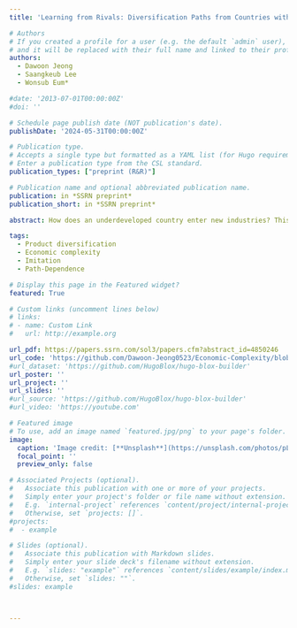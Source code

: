 ```yaml
---
title: 'Learning from Rivals: Diversification Paths from Countries with Similar Export Structures'

# Authors
# If you created a profile for a user (e.g. the default `admin` user), write the username (folder name) here
# and it will be replaced with their full name and linked to their profile.
authors:
  - Dawoon Jeong
  - Saangkeub Lee
  - Wonsub Eum*

#date: '2013-07-01T00:00:00Z'
#doi: ''

# Schedule page publish date (NOT publication's date).
publishDate: '2024-05-31T00:00:00Z'

# Publication type.
# Accepts a single type but formatted as a YAML list (for Hugo requirements).
# Enter a publication type from the CSL standard.
publication_types: ["preprint (R&R)"]

# Publication name and optional abbreviated publication name.
publication: in *SSRN preprint*
publication_short: in *SSRN preprint*

abstract: How does an underdeveloped country enter new industries? This study seeks to answer this question by arguing that the country learns the diversification paths from its rivals with similar export structures. Constructing a panel dataset of export production covering 133 countries from 1963 to 2018, this study suggests a network space of how countries are similar in export using a new metric of imitation density. Fixed effect and logistic models are used to test the causal relationship between the existence of industries in countries with similar industrial structures and diversification to these industries. Further, a case study of four Asian countries is considered. The results suggest that imitation density's influence on diversification does not vary with a country's development level. Diversified products' complexity correlates more with imitation density at lower economic complexity. This suggests that countries diversify into complex products through imitation (innovation) at lower (higher) economic complexity, providing empirical evidence of the transition from imitation to innovation.

tags:
  - Product diversification
  - Economic complexity
  - Imitation
  - Path-Dependence

# Display this page in the Featured widget?
featured: True

# Custom links (uncomment lines below)
# links:
# - name: Custom Link
#   url: http://example.org

url_pdf: https://papers.ssrn.com/sol3/papers.cfm?abstract_id=4850246
url_code: 'https://github.com/Dawoon-Jeong0523/Economic-Complexity/blob/main/Learning_from_Rivals_SITC_code.ipynb'
#url_dataset: 'https://github.com/HugoBlox/hugo-blox-builder'
url_poster: ''
url_project: ''
url_slides: ''
#url_source: 'https://github.com/HugoBlox/hugo-blox-builder'
#url_video: 'https://youtube.com'

# Featured image
# To use, add an image named `featured.jpg/png` to your page's folder.
image:
  caption: 'Image credit: [**Unsplash**](https://unsplash.com/photos/pLCdAaMFLTE)'
  focal_point: ''
  preview_only: false

# Associated Projects (optional).
#   Associate this publication with one or more of your projects.
#   Simply enter your project's folder or file name without extension.
#   E.g. `internal-project` references `content/project/internal-project/index.md`.
#   Otherwise, set `projects: []`.
#projects:
#  - example

# Slides (optional).
#   Associate this publication with Markdown slides.
#   Simply enter your slide deck's filename without extension.
#   E.g. `slides: "example"` references `content/slides/example/index.md`.
#   Otherwise, set `slides: ""`.
#slides: example



---
```


